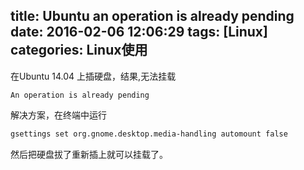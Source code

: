 title: Ubuntu an operation is already pending
date: 2016-02-06 12:06:29
tags: [Linux]
categories: Linux使用
---
在Ubuntu 14.04 上插硬盘，结果,无法挂载
```
An operation is already pending
```

解决方案，在终端中运行
```bash
gsettings set org.gnome.desktop.media-handling automount false
```
然后把硬盘拔了重新插上就可以挂载了。
